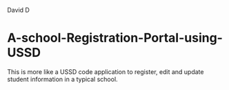 David D
# A-school-Registration-Portal-using-USSD
This is more like a USSD code application to register, edit and update student information in a typical school.
